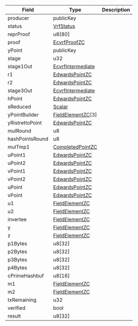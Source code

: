 

| Field | Type | Description |
|--|--|--|
| producer |  publicKey |  |
| status |  [VrfStatus](/api/idl/types/VrfStatus) |  |
| reprProof |  u8[80] |  |
| proof |  [EcvrfProofZC](/api/idl/types/EcvrfProofZC) |  |
| yPoint |  publicKey |  |
| stage |  u32 |  |
| stage1Out |  [EcvrfIntermediate](/api/idl/types/EcvrfIntermediate) |  |
| r1 |  [EdwardsPointZC](/api/idl/types/EdwardsPointZC) |  |
| r2 |  [EdwardsPointZC](/api/idl/types/EdwardsPointZC) |  |
| stage3Out |  [EcvrfIntermediate](/api/idl/types/EcvrfIntermediate) |  |
| hPoint |  [EdwardsPointZC](/api/idl/types/EdwardsPointZC) |  |
| sReduced |  [Scalar](/api/idl/types/Scalar) |  |
| yPointBuilder |  [FieldElementZC](/api/idl/types/FieldElementZC)[3] |  |
| yRistrettoPoint |  [EdwardsPointZC](/api/idl/types/EdwardsPointZC) |  |
| mulRound |  u8 |  |
| hashPointsRound |  u8 |  |
| mulTmp1 |  [CompletedPointZC](/api/idl/types/CompletedPointZC) |  |
| uPoint1 |  [EdwardsPointZC](/api/idl/types/EdwardsPointZC) |  |
| uPoint2 |  [EdwardsPointZC](/api/idl/types/EdwardsPointZC) |  |
| vPoint1 |  [EdwardsPointZC](/api/idl/types/EdwardsPointZC) |  |
| vPoint2 |  [EdwardsPointZC](/api/idl/types/EdwardsPointZC) |  |
| uPoint |  [EdwardsPointZC](/api/idl/types/EdwardsPointZC) |  |
| vPoint |  [EdwardsPointZC](/api/idl/types/EdwardsPointZC) |  |
| u1 |  [FieldElementZC](/api/idl/types/FieldElementZC) |  |
| u2 |  [FieldElementZC](/api/idl/types/FieldElementZC) |  |
| invertee |  [FieldElementZC](/api/idl/types/FieldElementZC) |  |
| y |  [FieldElementZC](/api/idl/types/FieldElementZC) |  |
| z |  [FieldElementZC](/api/idl/types/FieldElementZC) |  |
| p1Bytes |  u8[32] |  |
| p2Bytes |  u8[32] |  |
| p3Bytes |  u8[32] |  |
| p4Bytes |  u8[32] |  |
| cPrimeHashbuf |  u8[16] |  |
| m1 |  [FieldElementZC](/api/idl/types/FieldElementZC) |  |
| m2 |  [FieldElementZC](/api/idl/types/FieldElementZC) |  |
| txRemaining |  u32 |  |
| verified |  bool |  |
| result |  u8[32] |  |

